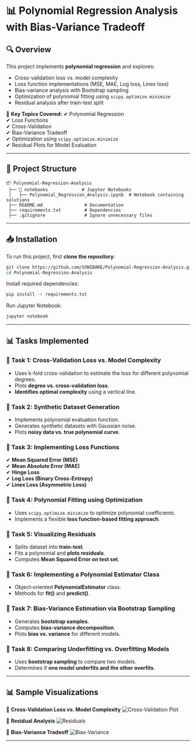 # **📊 Polynomial Regression Analysis with Bias-Variance Tradeoff**

## **🔍 Overview**
This project implements **polynomial regression** and explores:
- Cross-validation loss vs. model complexity
- Loss function implementations (MSE, MAE, Log loss, Linex loss)
- Bias-variance analysis with Bootstrap sampling
- Optimization of polynomial fitting using `scipy.optimize.minimize`
- Residual analysis after train-test split

📌 **Key Topics Covered:**
✔ Polynomial Regression  
✔ Loss Functions  
✔ Cross-Validation  
✔ Bias-Variance Tradeoff  
✔ Optimization using `scipy.optimize.minimize`  
✔ Residual Plots for Model Evaluation  

---

## **📂 Project Structure**
```
📦 Polynomial-Regression-Analysis 
 ├── 📂 notebooks             # Jupyter Notebooks
 │   ├── Polynomial_Regression_Analysis.ipynb  # Notebook containing solutions
 ├── README.md                # Documentation
 ├── requirements.txt         # Dependencies
 ├── .gitignore               # Ignore unnecessary files
```

---

## **📥 Installation**
To run this project, first **clone the repository**:
```sh
git clone https://github.com/SONIBARE/Polynomial-Regression-Analysis.git
cd Polynomial-Regression-Analysis
```

Install required dependencies:
```sh
pip install -r requirements.txt
```

Run Jupyter Notebook:
```sh
jupyter notebook
```

---

## **📊 Tasks Implemented**
### **🔹 Task 1: Cross-Validation Loss vs. Model Complexity**
- Uses k-fold cross-validation to estimate the loss for different polynomial degrees.
- Plots **degree vs. cross-validation loss**.
- **Identifies optimal complexity** using a vertical line.

### **🔹 Task 2: Synthetic Dataset Generation**
- Implements polynomial evaluation function.
- Generates synthetic datasets with Gaussian noise.
- Plots **noisy data vs. true polynomial curve**.

### **🔹 Task 3: Implementing Loss Functions**
✔ **Mean Squared Error (MSE)**  
✔ **Mean Absolute Error (MAE)**  
✔ **Hinge Loss**  
✔ **Log Loss (Binary Cross-Entropy)**  
✔ **Linex Loss (Asymmetric Loss)**  

### **🔹 Task 4: Polynomial Fitting using Optimization**
- Uses `scipy.optimize.minimize` to optimize polynomial coefficients.
- Implements a flexible **loss function-based fitting approach**.

### **🔹 Task 5: Visualizing Residuals**
- Splits dataset into **train-test**.
- Fits a polynomial and **plots residuals**.
- Computes **Mean Squared Error on test set**.

### **🔹 Task 6: Implementing a Polynomial Estimator Class**
- Object-oriented **PolynomialEstimator** class.
- Methods for **fit()** and **predict()**.

### **🔹 Task 7: Bias-Variance Estimation via Bootstrap Sampling**
- Generates **bootstrap samples**.
- Computes **bias-variance decomposition**.
- Plots **bias vs. variance** for different models.

### **🔹 Task 8: Comparing Underfitting vs. Overfitting Models**
- Uses **bootstrap sampling** to compare two models.
- Determines if **one model underfits and the other overfits**.

---

## **📊 Sample Visualizations**
📌 **Cross-Validation Loss vs. Model Complexity**
![Cross-Validation Plot](plots/cv_loss_vs_degree.png)

📌 **Residual Analysis**
![Residuals](plots/residuals.png)

📌 **Bias-Variance Tradeoff**
![Bias-Variance](plots/bias_variance.png)

---



